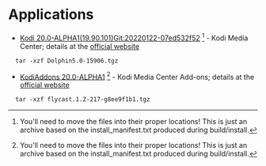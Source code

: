# Applications
* [Kodi 20.0-ALPHA1(19.90.101)Git:20220122-07ed532f52](https://github.com/xbmc/xbmc) [^1] - Kodi Media Center; details at the [official website](https://kodi.tv/) 
```
  tar -xzf Dolphin5.0-15906.tgz
```
* [KodiAddons 20.0-ALPHA1](https://github.com/xbmc/repo-binary-addons) [^1] - Kodi Media Center Add-ons; details at the [official website](https://kodi.tv/) 
```
  tar -xzf flycast.1.2-217-g8ee9f1b1.tgz
```
[^1]: You'll need to move the files into their proper locations! This is just an archive based on the install_manifest.txt produced during build/install.
